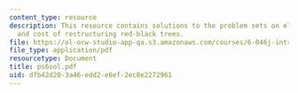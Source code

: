 ```yaml
---
content_type: resource
description: This resource contains solutions to the problem sets on electronic billboard
  and cost of restructuring red-black trees.
file: https://ol-ocw-studio-app-qa.s3.amazonaws.com/courses/6-046j-introduction-to-algorithms-sma-5503-fall-2005/dfb42d203a46edd2e6ef2ec8e2272961_ps6sol.pdf
file_type: application/pdf
resourcetype: Document
title: ps6sol.pdf
uid: dfb42d20-3a46-edd2-e6ef-2ec8e2272961
---
```

